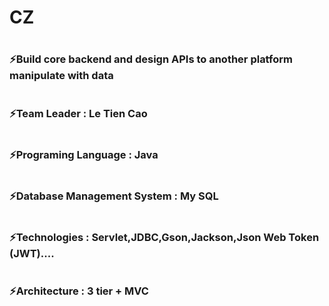 # CZ
# <h3>⚡Build core backend and design APIs to another platform manipulate with data</h3>
# <h3>⚡Team Leader : Le Tien Cao</h3>
# <h3>⚡Programing Language : Java</h3>
# <h3>⚡Database Management System : My SQL</h3>
# <h3>⚡Technologies : Servlet,JDBC,Gson,Jackson,Json Web Token (JWT)....</h3>
# <h3>⚡Architecture : 3 tier + MVC</h3>

